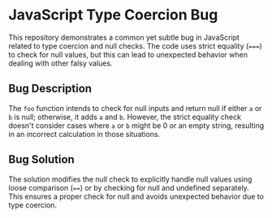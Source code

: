 # JavaScript Type Coercion Bug

This repository demonstrates a common yet subtle bug in JavaScript related to type coercion and null checks. The code uses strict equality (`===`) to check for null values, but this can lead to unexpected behavior when dealing with other falsy values.

## Bug Description

The `foo` function intends to check for null inputs and return null if either `a` or `b` is null; otherwise, it adds `a` and `b`. However, the strict equality check doesn't consider cases where `a` or `b` might be 0 or an empty string, resulting in an incorrect calculation in those situations.

## Bug Solution

The solution modifies the null check to explicitly handle null values using loose comparison (`==`) or by checking for null and undefined separately. This ensures a proper check for null and avoids unexpected behavior due to type coercion.